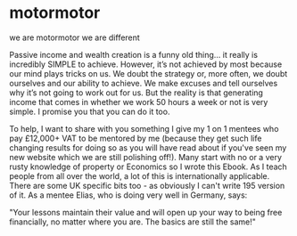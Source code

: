 # motormotor
we are motormotor we are different

Passive income and wealth creation is a funny old thing… it really is incredibly SIMPLE to achieve. However, it’s not achieved by most because our mind plays tricks on us. We doubt the strategy or, more often, we doubt ourselves and our ability to achieve. We make excuses and tell ourselves why it’s not going to work out for us. But the reality is that generating income that comes in whether we work 50 hours a week or not is very simple. I promise you that you can do it too. 

To help, I want to share with you something I give my 1 on 1 mentees who pay £12,000+ VAT to be mentored by me (because they get such life changing results for doing so as you will have read about if you've seen my new website which we are still polishing off!). Many start with no or a very rusty knowledge of property or Economics so I wrote this Ebook. As I teach people from all over the world, a lot of this is internationally applicable. There are some UK specific bits too - as obviously I can't write 195 version of it. As a mentee Elias, who is doing very well in Germany, says:


"Your lessons maintain their value and will open up your way to being free financially, no matter where you are. The basics are still the same!"
